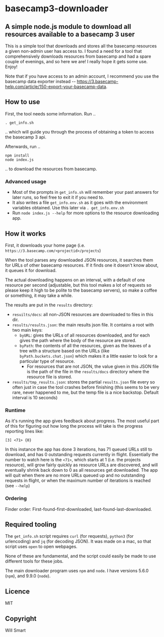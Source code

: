 # basecamp3-downloader

## A simple node.js module to download all resources available to a basecamp 3 user

This is a simple tool that downloads and stores all the basecamp resources a given non-admin user has access to. 
I found a need for a tool that comprehensively downloads resources from basecamp and had a spare couple of evenings, and so here we are!
I really hope it gets some use. Enjoy!

Note that if you have access to an admin account, I recommend you use the basecamp data exporter instead -- https://3.basecamp-help.com/article/150-export-your-basecamp-data.

## How to use

First, the tool needs some information. Run ..

    . get_info.sh

.. which will guide you through the process of obtaining a token to access the basecamp 3 api.

Afterwards, run ..

    npm install
    node index.js

.. to download the resources from basecamp.

### Advanced usage

- Most of the prompts in `get_info.sh` will remember your past answers for later runs, so feel free to exit it if you need to.
- It also writes a file `get_info.env.sh` as it goes with the environment variables obtained. Use this later via `. get_info.env.sh`
- Run `node index.js --help` for more options to the resource downloading app.

## How it works

First, it downloads your home page (i.e. `https://3.basecamp.com/<projectid>/projects`)

When the tool parses any downloaded JSON resources, it searches them for URLs of other basecamp resources. If it finds one it doesn't know about, it queues it for download.

The actual downloading happens on an interval, with a default of one resource per second (adjustable, but this tool makes a lot of requests so please keep it high to be polite to the basecamp servers), so make a coffee or something, it may take a while.

The results are put in the `results` directory:

- `resuilts/docs`: all non-JSON resources are downloaded to files in this dir.
- `results/results.json`: the main results json file. It contains a root with two main keys:
  - `byURL`: gives the URLs of all resources downloaded, and for each gives the path where the body of the resource are stored.
  - `byPath`: the contents of all the resources, given as the leaves of a tree with a structure based on the URLs (like `byPath.buckets.chat.json`) which makes it a little easier to look for a particular type of resource.
    - For resources that are not JSON, the value given in this JSON file is the path of the file in the `results/docs` directory where the resource file is stored.
- `results/tmp_results.json`: stores the partial `results.json` file every so often just in case the tool crashes before finishing (this seems to be very rare, never happened to me, but the temp file is a nice backstop. Default interval is 10 seconds)

### Runtime

As it's running the app gives feedback about progress. The most useful part of this for figuring out how long the process will take is the progress reporting lines like:

    [3] <71> {0}

In this instance the app has done 3 iterations, has 71 queued URLs still to download, and has 0 outstanding requests currently in flight.
Essentially the number to watch here is the `<71>`, which starts at 1 (i.e. the projects resource), will grow fairly quickly as resource URLs are discovered, and will eventually shrink back down to 0 as all resources get downloaded. The app will quit when there are no more URLs queued up and no outstanding requests in flight, or when the maximum number of iterations is reached (see `--help`)

### Ordering

Finder order: First-found-first-downloaded, last-found-last-downloaded.

## Required tooling

The `get_info.sh` script requires `curl` (for requests), `python3` (for urlencoding) and `jq` (for decoding JSON).
It was made on a mac, so that script uses `open` to open webpages.

None of these are fundamental, and the script could easily be made to use different tools for these jobs.

The main downloader program uses `npm` and `node`.
I have versions 5.6.0 (`npm`), and 9.9.0 (`node`).

## Licence

MIT

## Copyright

Will Smart
